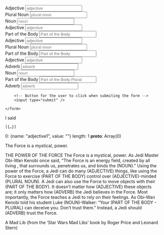 <section id="user-input">
    <!--- This is the main user input section a form tag wraps the inputs we want to collect -->
    <form method="get">
        <div>
            <!-- This is a single input, it has a label and a input field for the user to enter information into. The name signifies the variable the input will be stored in -->
            <label for="adjective2">Adjective</label>
            <input type="text" name="adjective2" placeholder="adjective" />
        </div>
        <div>
            <label for="pluralnoun">Plural Noun</label>
            <input type="text" name="pluralnoun" placeholder="plural noun"/>
        </div>
        <div>
            <label for="noun1">Noun</label>
            <input type="text" name="noun1" placeholder="noun"/>
        </div>
        <div>
            <label for="adjective3">Adjective</label>
            <input type="text" name="adjective3" placeholder="adjective"/>
        </div>
        <div>
            <label for="PartoftheBody">Part of the Body</label>
            <input type="text" name="Part of the Body" placeholder="Part of the Body"/>
        </div>
        <div>
            <label for="adjective4">Adjective</label>
            <input type="text" name="adjective4" placeholder="adjective"/>
        </div>
        <div>
            <label for="pluralnoun2">Plural Noun</label>
            <input type="text" name="pluralnoun2" placeholder="plural noun"/>
        </div>
        <div>
            <label for="PartoftheBody2">Part of the Body</label>
            <input type="text" name="PartoftheBody2" placeholder="Part of the Body"/>
        </div>
         <div>
            <label for="adjective5">Adjective</label>
            <input type="text" name="adjective5" placeholder="adjective"/>
        </div>
        <div>
            <label for="adverb1">Adverb</label>
            <input type="text" name="adverb1" placeholder="adverb"/>
        </div>
        <div>
            <label for="noun2">Noun</label>
            <input type="text" name="noun2" placeholder="noun"/>
        </div>
        <div>
            <label for="PartoftheBodyPlural">Part of the Body</label>
            <input type="text" name="PartoftheBodyPlural" placeholder="Part of the Body Plural"/>
        </div>
        <div>
            <label for="adverb2">Adverb</label>
            <input type="text" name="adverb2" placeholder="adverb"/>
        </div>

        <!-- Button for the user to click when submiting the form -->
        <input type="submit" />
        
    </form>
</section>

 
<!-- The madlib we will populate -->
<section id="madlib">
    <!-- we wrap the mad lib in a paragraph tag, inside of this we will need something to place the text into that the user submits. I am using a span because it displays on the page inline instead of something that would cause a linebreak to happen, such as another p tag or div.  The id is a tag we can use to specify which field this is, I am naming it the same as the name on the form input to keep things simple, it could be anything as long as it is unique. -->
    <p>I said <span id="adjective2"></span></p>
    
    [{…}]
0: {name: "adjective1", value: ""}
length: 1
__proto__: Array(0)

The Force is a mystical, <span id="Array(0)"></span> power.


<p>THE POWER OF THE FORCE
The Force is a mystical, <span id="adjective2"></span> power. As Jedi Master Obi-Wan Kenobi once said, “The Force is an energy field, created by all living <span id="pluralnoun"></span>, that surrounds us, penetrates us, and binds the (NOUN).” Using the power of the Force, a Jedi can do many (ADJECTIVE) things, like using the Force to exercise (PART OF THE BODY) control over (ADJECTIVE)-minded (PLURAL NOUN). A Jedi can also use the Force to move objects with their (PART OF THE BODY). It doesn’t matter how (ADJECTIVE) these objects are; it only matters how (ADVERB) the Jedi believes in the Force. Most importantly, the Force teaches a Jedi to rely on their feelings. As Obi-Wan Kenobi told his student Luke (NOUN)-Walker: “Your (PART OF THE BODY - PLURAL) can deceive you. Don’t trust them.” Instead, a Jedi should (ADVERB) trust the Force.

A Mad Lib
(from the ‘Star Wars Mad Libs’ book by Roger Price and Leonard Stern)

</section>

<!-- We will be putting code inside of script to handle the logic of how to handle the madlib population -->
<script>

</script>